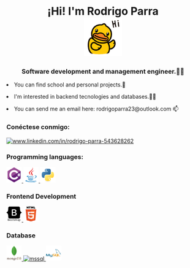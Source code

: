 <h1 align="center">¡Hi! I'm Rodrigo Parra <a> <br> <img aling="center" width="100" height="100" src="https://github.com/Rodrigoparra1/Rodrigoparra1/blob/e60bc11e90175988fb6d85b52a0d05b7bd06d8c3/4foo.gif?raw=true" /></a> </h1>

<h3 align="center">Software development and management engineer.👨‍💻</h3>
<p><li>You can find school and personal projects.📝</p>
<p><li>I'm interested in backend tecnologies and databases.👨‍💻</p>
<p><li>You can send me an email here: rodrigoparra23@outlook.com 📫</p>

<h3 align="left">Conéctese conmigo:</h3>

<p align="left">
<a href="https://linkedin.com/in/www.linkedin.com/in/rodrigo-parra-543628262" target="blank">
 <img align="center" 💻 src="https://raw.githubusercontent.com/rahuldkjain/github-profile-readme-generator/master/src/images/icons/Social/linked-in-alt.svg" alt="www.linkedin.com/in/rodrigo-parra-543628262" height="30" width="40" /></a>

</p><h3 align="left">Programming languages:</h3><p align="left">
  
<a href="https://www.w3schools.com/cs/" target="_blank" rel="noreferrer"> <img src="https://raw.githubusercontent.com/devicons/devicon/master/icons/csharp/csharp-original.svg" alt="csharp" width="40" height="40"/> </a><a href="https://www.java.com" target="_blank" rel="noreferrer"> <img src="https://raw.githubusercontent.com/devicons/devicon/master/icons/java/java-original.svg" alt="java" width="40" height="40"/> </a><a href="https://www.python.org" target="_blank" rel="noreferrer"> <img src="https://raw.githubusercontent.com/devicons/devicon/master/icons/python/python-original.svg" alt="python" width="40" height="40"/> </a> 

</p><h3 align="left">Frontend Development</h3><p align="left">

<a href="https://getbootstrap.com" target="_blank" rel="noreferrer"> <img src="https://raw.githubusercontent.com/devicons/devicon/master/icons/bootstrap/bootstrap-plain-wordmark.svg" alt="bootstrap" width="40" height="40"/> </a> <a href="https://www.w3.org/html/" target="_blank" rel="noreferrer"> <img src="https://raw.githubusercontent.com/devicons/devicon/master/icons/html5/html5-original-wordmark.svg" alt="html5" width="40" height="40"/> </a> 

</p><h3 align="left">Database</h3><p align="left">
<a href="https://www.mongodb.com/" target="_blank" rel="noreferrer"> <img src="https://raw.githubusercontent.com/devicons/devicon/master/icons/mongodb/mongodb-original-wordmark.svg" alt="mongodb" width="40" height="40"/> </a> <a href="https://www.microsoft.com/en-us/sql-server" target="_blank" rel="noreferrer"> <img src="https://www.svgrepo.com/show/303229/microsoft-sql-server-logo.svg" alt="mssql" width="40" height="40"/> </a> <a href="https://www.mysql.com/" target="_blank" rel="noreferrer"> <img src="https://raw.githubusercontent.com/devicons/devicon/master/icons/mysql/mysql-original-wordmark.svg" alt="mysql" width="40" height="40"/> </a>





